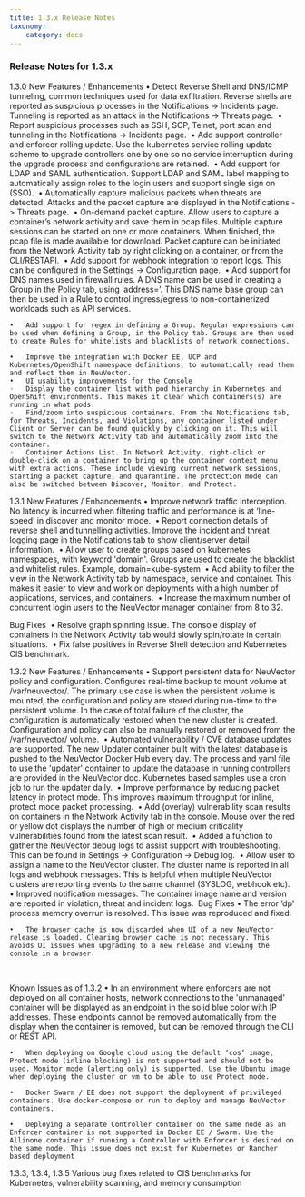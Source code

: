 ```yaml
---
title: 1.3.x Release Notes
taxonomy:
    category: docs
---
```


### Release Notes for 1.3.x
1.3.0
New Features / Enhancements
	•	Detect Reverse Shell and DNS/ICMP tunneling, common techniques used for data exfiltration. Reverse shells are reported as suspicious processes in the Notifications -> Incidents page. Tunneling is reported as an attack in the Notifications -> Threats page. 
	•	Report suspicious processes such as SSH, SCP, Telnet, port scan and tunneling in the Notifications -> Incidents page. 
	•	Add support controller and enforcer rolling update. Use the kubernetes service rolling update scheme to upgrade controllers one by one so no service interruption during the upgrade process and configurations are retained. 
	•	Add support for LDAP and SAML authentication. Support LDAP and SAML label mapping to automatically assign roles to the login users and support single sign on (SSO). 
	•	Automatically capture malicious packets when threats are detected. Attacks and the packet capture are displayed in the Notifications -> Threats page. 
	•	On-demand packet capture. Allow users to capture a container’s network activity and save them in pcap files. Multiple capture sessions can be started on one or more containers. When finished, the pcap file is made available for download. Packet capture can be initiated from the Network Activity tab by right clicking on a container, or from the CLI/RESTAPI. 
	•	Add support for webhook integration to report logs. This can be configured in the Settings -> Configuration page. 
	•	Add support for DNS names used in firewall rules. A DNS name can be used in creating a Group in the Policy tab, using ‘address=<dns name>’. This DNS name base group can then be used in a Rule to control ingress/egress to non-containerized workloads such as API services.

	•	Add support for regex in defining a Group. Regular expressions can be used when defining a Group, in the Policy tab. Groups are then used to create Rules for whitelists and blacklists of network connections.

	•	Improve the integration with Docker EE, UCP and Kubernetes/OpenShift namespace definitions, to automatically read them and reflect them in NeuVector. 
	•	UI usability improvements for the Console 
	◦	Display the container list with pod hierarchy in Kubernetes and OpenShift environments. This makes it clear which containers(s) are running in what pods.  
	◦	Find/zoom into suspicious containers. From the Notifications tab, for Threats, Incidents, and Violations, any container listed under Client or Server can be found quickly by clicking on it. This will switch to the Network Activity tab and automatically zoom into the container. 
	◦	Container Actions List. In Network Activity, right-click or double-click on a container to bring up the container context menu with extra actions. These include viewing current network sessions, starting a packet capture, and quarantine. The protection mode can also be switched between Discover, Monitor, and Protect. 


1.3.1
New Features / Enhancements
	•	Improve network traffic interception. No latency is incurred when filtering traffic and performance is at ‘line-speed’ in discover and monitor mode. 
	•	Report connection details of reverse shell and tunnelling activities. Improve the incident and threat logging page in the Notifications tab to show client/server detail information. 
	•	Allow user to create groups based on kubernetes namespaces, with keyword 'domain'. Groups are used to create the blacklist and whitelist rules. Example, domain=kube-system 
	•	Add ability to filter the view in the Network Activity tab by namespace, service and container. This makes it easier to view and work on deployments with a high number of applications, services, and containers. 
	•	Increase the maximum number of concurrent login users to the NeuVector manager container from 8 to 32.

Bug Fixes 
	•	Resolve graph spinning issue. The console display of containers in the Network Activity tab would slowly spin/rotate in certain situations. 
	•	Fix false positives in Reverse Shell detection and Kubernetes CIS benchmark. 


1.3.2
New Features / Enhancements
	•	Support persistent data for NeuVector policy and configuration. Configures real-time backup to mount volume at /var/neuvector/. The primary use case is when the persistent volume is mounted, the configuration and policy are stored during run-time to the persistent volume. In the case of total failure of the cluster, the configuration is automatically restored when the new cluster is created. Configuration and policy can also be manually restored or removed from the /var/neuvector/ volume. 
	•	Automated vulnerability / CVE database updates are supported. The new Updater container built with the latest database is pushed to the NeuVector Docker Hub every day. The process and yaml file to use the 'updater' container to update the database in running controllers are provided in the NeuVector doc. Kubernetes based samples use a cron job to run the updater daily. 
	•	Improve performance by reducing packet latency in protect mode. This improves maximum throughput for inline, protect mode packet processing. 
	•	Add (overlay) vulnerability scan results on containers in the Network Activity tab in the console. Mouse over the red or yellow dot displays the number of high or medium criticality vulnerabilities found from the latest scan result. 
	•	Added a function to gather the NeuVector debug logs to assist support with troubleshooting. This can be found in Settings -> Configuration -> Debug log. 
	•	Allow user to assign a name to the NeuVector cluster. The cluster name is reported in all logs and webhook messages. This is helpful when multiple NeuVector clusters are reporting events to the same channel (SYSLOG, webhook etc). 
	•	Improved notification messages. The container image name and version are reported in violation, threat and incident logs. 
Bug Fixes
	•	The error ’dp' process memory overrun is resolved. This issue was reproduced and fixed.

	•	The browser cache is now discarded when UI of a new NeuVector release is loaded. Clearing browser cache is not necessary. This avoids UI issues when upgrading to a new release and viewing the console in a browser.
 


Known Issues as of 1.3.2
	•	In an environment where enforcers are not deployed on all container hosts, network connections to the 'unmanaged' container will be displayed as an endpoint in the solid blue color with IP addresses. These endpoints cannot be removed automatically from the display when the container is removed, but can be removed through the CLI or REST API.

	•	When deploying on Google cloud using the default ‘cos’ image, Protect mode (inline blocking) is not supported and should not be used. Monitor mode (alerting only) is supported. Use the Ubuntu image when deploying the cluster or vm to be able to use Protect mode. 

	•	Docker Swarm / EE does not support the deployment of privileged containers. Use docker-compose or run to deploy and manage NeuVector containers.

	•	Deploying a separate Controller container on the same node as an Enforcer container is not supported in Docker EE / Swarm. Use the Allinone container if running a Controller with Enforcer is desired on the same node. This issue does not exist for Kubernetes or Rancher based deployment

1.3.3, 1.3.4, 1.3.5
Various bug fixes related to CIS benchmarks for Kubernetes, vulnerability scanning, and memory consumption